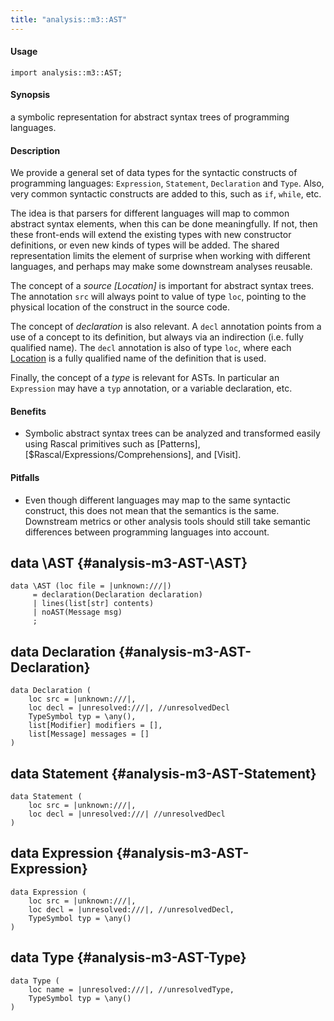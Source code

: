 ```yaml
---
title: "analysis::m3::AST"
---
```


#### Usage

`import analysis::m3::AST;`


#### Synopsis

a symbolic representation for abstract syntax trees of programming languages.

#### Description

We provide a general set of data types for the syntactic constructs of programming languages: `Expression`, `Statement`, `Declaration` and `Type`.
Also, very common syntactic constructs are added to this, such as `if`, `while`, etc.

The idea is that parsers for different languages will map to common abstract syntax elements, when this can be done meaningfully.
If not, then these front-ends will extend the existing types with new constructor definitions, or even new kinds of types will
be added. The shared representation limits the element of surprise when working with different languages, and perhaps may
make some downstream analyses reusable.

The concept of a _source [Location]_ is important for abstract syntax trees. The annotation `src` will always point to value of type `loc`,
pointing to the physical location of the construct in the source code.

The concept of _declaration_ is also relevant. A `decl` annotation points from a use of a concept to its definition, but always
via an indirection (i.e. fully qualified name). The `decl` annotation is also of type `loc`, where each [Location](/docs//Rascal/Expressions/Values/Location) is a fully qualified name of the
definition that is used. 

Finally, the concept of a _type_ is relevant for ASTs. In particular an `Expression` may have a `typ` annotation, or
a variable declaration, etc.

#### Benefits

*  Symbolic abstract syntax trees can be analyzed and transformed easily using Rascal primitives such as [Patterns], [$Rascal/Expressions/Comprehensions], and [Visit].

#### Pitfalls

*  Even though different languages may map to the same syntactic construct, this does not mean that the semantics is the same. Downstream
metrics or other analysis tools should still take semantic differences between programming languages into account. 


## data \AST {#analysis-m3-AST-\AST}

```rascal
data \AST (loc file = |unknown:///|) 
     = declaration(Declaration declaration)
     | lines(list[str] contents)
     | noAST(Message msg)
     ;
```

## data Declaration {#analysis-m3-AST-Declaration}

```rascal
data Declaration (
	loc src = |unknown:///|,
	loc decl = |unresolved:///|, //unresolvedDecl
	TypeSymbol typ = \any(),
	list[Modifier] modifiers = [],
	list[Message] messages = []
)
```

## data Statement {#analysis-m3-AST-Statement}

```rascal
data Statement (
	loc src = |unknown:///|,
	loc decl = |unresolved:///| //unresolvedDecl
)
```

## data Expression {#analysis-m3-AST-Expression}

```rascal
data Expression (
	loc src = |unknown:///|,
	loc decl = |unresolved:///|, //unresolvedDecl,
	TypeSymbol typ = \any()
)
```

## data Type {#analysis-m3-AST-Type}

```rascal
data Type (
	loc name = |unresolved:///|, //unresolvedType,              
	TypeSymbol typ = \any()
)
```

